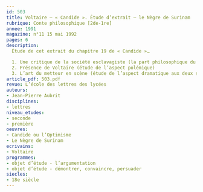 ```yaml
---
id: 503
title: Voltaire – « Candide ». Étude d’extrait – le Nègre de Surinam 
rubrique: Conte philosophique [2de-1re]
annee: 1991
magazine: n°11 15 mai 1992
pages: 6
description: 
  Étude de cet extrait du chapitre 19 de « Candide »…

  1. Une critique de la société esclavagiste (la part philosophique du conte)
  2. Présence de Voltaire (étude de l’aspect polémique)
  3. L’art du metteur en scène (étude de l’aspect dramatique aux deux sens du terme)
article_pdf: 503.pdf
revue: L’école des lettres des lycées
auteurs:
- Jean-Pierre Aubrit
disciplines:
- lettres
niveau_etudes:
- seconde
- première
oeuvres:
- Candide ou l’Optimisme
- Le Nègre de Surinam
ecrivains:
- Voltaire
programmes:
- objet d’étude - l’argumentation
- objet d’étude - démontrer, convaincre, persuader
siecles:
- 18e siècle
---
```


